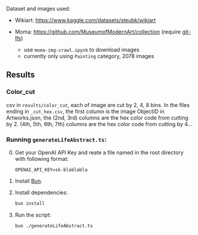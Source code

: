 
Dataset and images used:

- Wikiart: https://www.kaggle.com/datasets/steubk/wikiart

- Moma: https://github.com/MuseumofModernArt/collection (require [git-lfs](https://git-lfs.com))
    - use `moma-img-crawl.ipynb` to download images
    - currently only using `Painting` category, 2078 images

## Results

### Color_cut

csv in `results/color_cut`, each of image are cut by 2, 4, 8 bins. In the files ending in `_cut_hex.csv`, the first column is the image ObjectID in Artworks.json, the (2nd, 3rd) columns are the hex color code from cutting by 2. (4th, 5th, 6th, 7th) columns are the hex color code from cutting by 4...






### Running `generateLifeAbstract.ts`:

0. Get your OpenAI API Key and reate a file named in the root directory with following format:
    ```env
    OPENAI_API_KEY=sk-blablabla
    ``` 

1. Install [Bun](https://bun.sh).

2. Install dependencies:
    ```bash
    bun install
    ```

3. Run the script:
    ```bash
    bun ./generateLifeAbstract.ts
    ```

